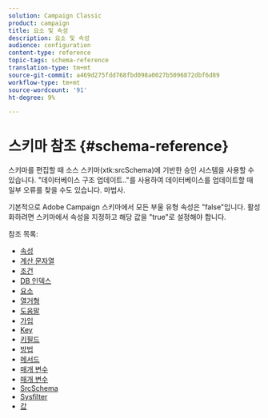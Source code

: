 ```yaml
---
solution: Campaign Classic
product: campaign
title: 요소 및 속성
description: 요소 및 속성
audience: configuration
content-type: reference
topic-tags: schema-reference
translation-type: tm+mt
source-git-commit: a469d275fdd768fbd098a0027b5096872dbf6d89
workflow-type: tm+mt
source-wordcount: '91'
ht-degree: 9%

---
```



# 스키마 참조 {#schema-reference}

스키마를 편집할 때 소스 스키마(xtk:srcSchema)에 기반한 승인 시스템을 사용할 수 있습니다. &quot;데이터베이스 구조 업데이트..&quot;를 사용하여 데이터베이스를 업데이트할 때 일부 오류를 찾을 수도 있습니다. 마법사.

기본적으로 Adobe Campaign 스키마에서 모든 부울 유형 속성은 &quot;false&quot;입니다. 활성화하려면 스키마에서 속성을 지정하고 해당 값을 &quot;true&quot;로 설정해야 합니다.

참조 목록:

* [속성](schema/attribute.md)
* [계산 문자열](schema/compute-string.md)
* [조건](schema/condition.md)
* [DB 인덱스](schema/db-index.md)
* [요소](schema/element.md)
* [열거형](schema/enumeration.md)
* [도움말](schema/help.md)
* [가입](schema/join.md)
* [Key](schema/key.md)
* [키필드](schema/keyfield.md)
* [방법](schema/method.md)
* [메서드](schema/methods.md)
* [매개 변수](schema/param.md)
* [매개 변수](schema/parameters.md)
* [SrcSchema](schema/srcschema.md)
* [Sysfilter](schema/sysfilter.md)
* [값](schema/value.md)

